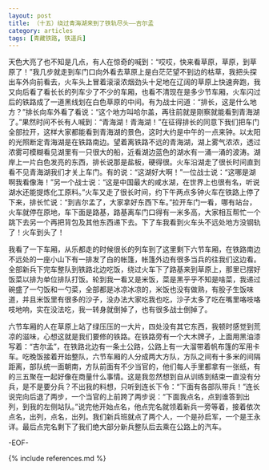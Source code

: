 ```yaml
---
layout: post
title: （十五）绕过青海湖来到了铁轨尽头——吉尔孟
category: articles
tags: [青藏铁路, 铁道兵]
---
```


天色大亮了也不知是几点，有人在惊奇的喊到：“哎哎，快来看草原，草原，到草原了！”我几步就走到车门口向外看去草原上是白茫茫望不到边的枯草，我把头探出车外向前看去，火车头上冒着滚滚浓烟劲头十足地在辽阔的草原上快速奔跑，我又向后看了看长长的列车少了不少的车厢，也看不清现在是多少节车厢，火车闪过后的铁路成了一道黑线划在白色草原的中间。有为战士问道：“排长，这是什么地方？”排长向车外看了看说：“这个地方叫哈尔盖，再往前就是刚察就能看到青海湖了。”果然时间不长有人喊到：“青海湖！青海湖！”在征得排长的同意下我们把车门全部拉开，这样大家都能看到青海湖的景色，这时大约是中午的一点来钟。以太阳的光照断定青海湖是在铁路南边。望着离铁路不远的青海湖，湖上雾气浓浓，透过浓雾可模糊看见湖里有一只很大的船，近看湖边蓝色的湖水有一涌一涌的波涛。湖岸上一片白色发亮的东西，排长说那是盐板，硬得很。火车沿湖走了很长时间直到看不见青海湖我们才关上车门。有的说：“这湖好大啊！”一位战士说：“这哪是湖啊我看像海！”另一个战士说：“这是中国最大的咸水湖，在世界上也很有名，听说湖水还能提炼化工原料。”火车又走了很长时间，约下午两点多钟火车在铁路上停了下来，排长忙说：“到吉尔孟了，大家拿好东西下车。”拉开车门一看，哪有站台，火车就停在原地，车下面是路基，路基离车门口得有一米多高，大家相互帮忙一个跳下去另一个再把背包及其他东西递下去。下了车我看到火车头不远处地方没钢轨了！火车到头了！

我看了一下车厢，从乐都走的时候很长的列车到了这里剩下六节车厢，在铁路南边不远处的一座小山下有一排发了白的帐篷，帐篷外边有很多当兵的往我们这边看。全部新兵下完车整队到铁路北边吃饭，绕过火车下了路基来到草原上，那里已摆好饭菜以排为单位排队打饭。轮到我一看又是米饭，菜是黑乎乎不知是啥菜，我递过碗盛了一勺饭和一勺菜，全部都是冰凉冰凉的，米饭也没有做熟，有股子生饭味道，并且米饭里有很多的沙子，没办法大家吃我也吃，沙子太多了吃在嘴里咯吱咯吱地响，实在没法吃，我一转身就倒掉了，也有很多战士倒掉了。

六节车厢的人在草原上站了绿压压的一大片，四处没有其它东西，我顿时感觉到荒凉的滋味，心想这就是我们要修的铁路。在铁路旁有一个大木牌子，上面用黑油漆写着：“吉尔孟”，在铁路北边有一条土公路，公路上有一大溜带着帆布篷的军用卡车。吃晚饭接着开始整队，六节车厢的人分成两大方队，方队之间有十多米的间隔距离，部队统一面朝南，方队前面有不少当官的，他们每人手里都拿有一张纸，有的三五聚在一起好像在商量什么事情。这是我忽然想到自从训练到结束一直没有分兵，是不是要分兵？不出我的料想，只听到连长下令：“下面有各部队带兵！”连长说完向后退了两步，一个当官的上前跨了两步说：“下面我点名，点到谁答到出列，到我的左侧站队。”说完他开始点名，他点完名就领着新兵一旁等着，接着依次点名，出列，点名，出列。我们新兵班就点了两个人，一个是孙启军，一个是王永详。最后点完名剩下了我们绝大部分新兵整队后去乘在公路上的汽车。

-EOF-

{% include references.md %}
